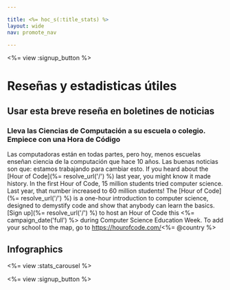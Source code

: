 ```yaml
---

title: <%= hoc_s(:title_stats) %>
layout: wide
nav: promote_nav

---
```


<%= view :signup_button %>

# Reseñas y estadisticas útiles

## Usar esta breve reseña en boletines de noticias

### Lleva las Ciencias de Computación a su escuela o colegio. Empiece con una Hora de Código

Las computadoras están en todas partes, pero hoy, menos escuelas enseñan ciencia de la computación que hace 10 años. Las buenas noticias son que: estamos trabajando para cambiar esto. If you heard about the [Hour of Code](%= resolve_url('/') %) last year, you might know it made history. In the first Hour of Code, 15 million students tried computer science. Last year, that number increased to 60 million students! The [Hour of Code](%= resolve_url('/') %) is a one-hour introduction to computer science, designed to demystify code and show that anybody can learn the basics. [Sign up](%= resolve_url('/') %) to host an Hour of Code this <%= campaign_date('full') %> during Computer Science Education Week. To add your school to the map, go to https://hourofcode.com/<%= @country %>

## Infographics

<%= view :stats_carousel %>

<%= view :signup_button %>